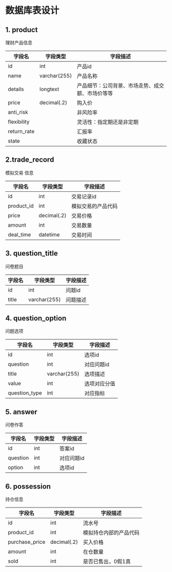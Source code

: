 # 数据库表设计

## 1. product

理财产品信息

| 字段名         | 字段类型         | 字段描述                     |
|-------------|--------------|--------------------------|
| id          | int          | 产品id                     |
| name        | varchar(255) | 产品名称                     |
| details     | longtext     | 产品细节：公司背景、市场走势、成交额、市场价等等 |
| price       | decimal(.2)  | 购入价                      |
| anti_risk   |              | 非风险率                     |
| flexibility |              | 灵活性：指定期还是非定期             
| return_rate |              | 汇报率                      |
| state       |              | 收藏状态                     |

## 2.trade_record

模拟交易 信息

| 字段名        | 字段类型        | 字段描述      |
|------------|-------------|-----------|
| id         | int         | 交易记录id    |
| product_id | int         | 模拟交易的产品代码 |
| price      | decimal(.2) | 交易价格      |
| amount     | int         | 交易数量      |
| deal_time  | datetime    | 交易时间      |

## 3. question_title

问卷题目

| 字段名   | 字段类型         | 字段描述 |
|-------|--------------|------|
| id    | int          | 问题id |
| title | varchar(255) | 问题描述 |

## 4. question_option

问题选项

| 字段名           | 字段类型         | 字段描述   |
|---------------|--------------|--------|
| id            | int          | 选项id   |
| question      | int          | 对应问题id |
| title         | varchar(255) | 选项描述   |
| value         | int          | 选项对应分值 |
| question_type | int          | 对应指标   |

## 5. answer

问卷作答

| 字段名      | 字段类型 | 字段描述   |
|----------|------|--------|
| id       | int  | 答案id   |
| question | int  | 对应问题id |
| option   | int  | 选项id   |

## 6. possession

持仓信息

| 字段名            | 字段类型        | 字段描述        |
|----------------|-------------|-------------|
| id             | int         | 流水号         |
| product_id     | int         | 模拟持仓内部的产品代码 |
| purchase_price | decimal(.2) | 买入价格        |
| amount         | int         | 在仓数量        |
| sold           | int         | 是否已售出，0假1真  |
